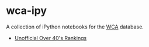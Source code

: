 # wca-ipy

A collection of iPython notebooks for the [WCA](https://www.worldcubeassociation.org/) database.

- [Unofficial Over 40's Rankings](Over%2040s.md)

